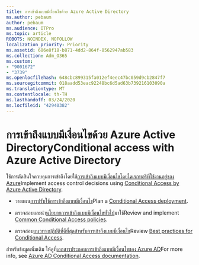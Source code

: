 ```yaml
---
title: การเข้าถึงแบบมีเงื่อนไขด้วย Azure Active Directory
ms.author: pebaum
author: pebaum
ms.audience: ITPro
ms.topic: article
ROBOTS: NOINDEX, NOFOLLOW
localization_priority: Priority
ms.assetid: 686e8f18-b871-4dd2-864f-8562947ab583
ms.collection: Adm_O365
ms.custom:
- "9001672"
- "3739"
ms.openlocfilehash: 648cbc899315fa012ef4eec47bc059d9cb2847f7
ms.sourcegitcommit: 018aadd53eac92248bc6d5ad63b739216103090a
ms.translationtype: MT
ms.contentlocale: th-TH
ms.lasthandoff: 03/24/2020
ms.locfileid: "42940382"
---
```

# <a name="conditional-access-with-azure-active-directory"></a><span data-ttu-id="fd1ae-102">การเข้าถึงแบบมีเงื่อนไขด้วย Azure Active Directory</span><span class="sxs-lookup"><span data-stu-id="fd1ae-102">Conditional access with Azure Active Directory</span></span>

<span data-ttu-id="fd1ae-103">ใช้การตัดสินใจควบคุมการเข้าถึงโดยใช้[การเข้าถึงแบบมีเงื่อนไขโดยไดเรกทอรีที่ใช้งานอยู่ของ Azure](https://docs.microsoft.com/azure/active-directory/conditional-access/overview)</span><span class="sxs-lookup"><span data-stu-id="fd1ae-103">Implement access control decisions using [Conditional Access by Azure Active Directory](https://docs.microsoft.com/azure/active-directory/conditional-access/overview).</span></span>

- <span data-ttu-id="fd1ae-104">วางแผน[การปรับใช้การเข้าถึงแบบมีเงื่อนไข](https://docs.microsoft.com/azure/active-directory/conditional-access/plan-conditional-access)</span><span class="sxs-lookup"><span data-stu-id="fd1ae-104">Plan a [Conditional Access deployment](https://docs.microsoft.com/azure/active-directory/conditional-access/plan-conditional-access).</span></span> 

- <span data-ttu-id="fd1ae-105">ตรวจสอบและนํา[นโยบายการเข้าถึงแบบมีเงื่อนไขทั่วไป](https://docs.microsoft.com/azure/active-directory/conditional-access/concept-conditional-access-policy-common)มาใช้</span><span class="sxs-lookup"><span data-stu-id="fd1ae-105">Review and implement [Common Conditional Access policies](https://docs.microsoft.com/azure/active-directory/conditional-access/concept-conditional-access-policy-common).</span></span>

- <span data-ttu-id="fd1ae-106">ตรวจสอบ[แนวทางปฏิบัติที่ดีที่สุดสําหรับการเข้าถึงแบบมีเงื่อนไข](https://docs.microsoft.com/azure/active-directory/conditional-access/best-practices)</span><span class="sxs-lookup"><span data-stu-id="fd1ae-106">Review [Best practices for Conditional Access](https://docs.microsoft.com/azure/active-directory/conditional-access/best-practices).</span></span>

<span data-ttu-id="fd1ae-107">สําหรับข้อมูลเพิ่มเติม ให้ดูที่[เอกสารประกอบการเข้าถึงแบบมีเงื่อนไขของ Azure AD](https://docs.microsoft.com/azure/active-directory/conditional-access/)</span><span class="sxs-lookup"><span data-stu-id="fd1ae-107">For more info, see [Azure AD Conditional Access documentation](https://docs.microsoft.com/azure/active-directory/conditional-access/).</span></span>
